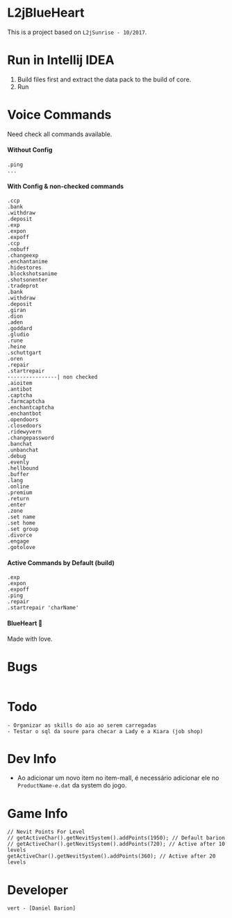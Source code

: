 # L2jBlueHeart
This is a project based on `L2jSunrise - 10/2017`.

# Run in Intellij IDEA
1. Build files first and extract the data pack to the build of core.
1. Run

# Voice Commands
Need check all commands available.

#### Without Config
```
.ping
...
```
#### With Config &  non-checked commands
```
.ccp
.bank
.withdraw
.deposit
.exp
.expon
.expoff
.ccp
.nobuff
.changeexp
.enchantanime
.hidestores
.blockshotsanime
.shotsonenter
.tradeprot
.bank
.withdraw
.deposit
.giran
.dion
.aden
.goddard
.gludio
.rune
.heine
.schuttgart
.oren
.repair
.startrepair
----------------| non checked
.aioitem
.antibot
.captcha
.farmcaptcha
.enchantcaptcha
.enchantbot
.opendoors
.closedoors
.ridewyvern
.changepassword
.banchat
.unbanchat
.debug
.evenly
.hellbound
.buffer
.lang
.online
.premium
.return
.enter
.zone
.set name
.set home
.set group
.divorce
.engage
.gotolove
```
#### Active Commands by Default (build)
```
.exp
.expon
.expoff
.ping
.repair
.startrepair 'charName'
```

#### BlueHeart 💙
Made with love.

# Bugs
```

```

# Todo
```
- Organizar as skills do aio ao serem carregadas
- Testar o sql da soure para checar a Lady e a Kiara (job shop)
```

# Dev Info
* Ao adicionar um novo item no item-mall, é necessário adicionar ele no `ProductName-e.dat` da system do jogo.

# Game Info
```
// Nevit Points For Level
// getActiveChar().getNevitSystem().addPoints(1950); // Default barion
// getActiveChar().getNevitSystem().addPoints(720); // Active after 10 levels
getActiveChar().getNevitSystem().addPoints(360); // Active after 20 levels
```

# Developer
`vert - [Daniel Barion]`